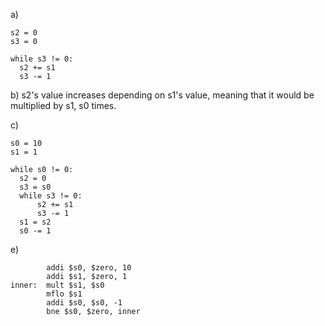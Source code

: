 a)
```
s2 = 0
s3 = 0

while s3 != 0:
  s2 += s1
  s3 -= 1
```

b) s2's value increases depending on s1's value, meaning that it would be multiplied by s1, s0 times. 

c)
```
s0 = 10
s1 = 1

while s0 != 0:
  s2 = 0
  s3 = s0
  while s3 != 0:
      s2 += s1
      s3 -= 1
  s1 = s2
  s0 -= 1
```

e)     
```
        addi $s0, $zero, 10
        addi $s1, $zero, 1
inner:  mult $s1, $s0
        mflo $s1
        addi $s0, $s0, -1
        bne $s0, $zero, inner
```
